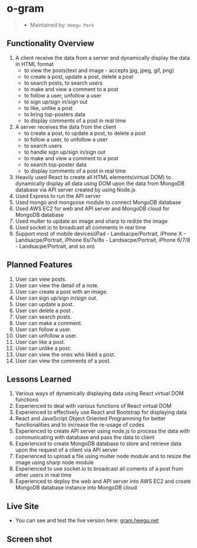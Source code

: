 # o-gram

> - Maintained by: `Heegu Park`


## Functionality Overview
1. A client receive the data from a server and dynamically display the data in HTML format
    - to view the posts(text and image - accepts jpg, jpeg, gif, png)
    - to create a post, update a post, delete a post
    - to search posts, to search users
    - to make and view a comment to a post
    - to follow a user, unfollow a user
    - to sign up/sign in/sign out
    - to like, unlike a post
    - to bring top-posters data
    - to display comments of a post in real time
2. A server receives the data from the client
    - to create a post, to update a post, to delete a post
    - to follow a user, to unfollow a user
    - to search users
    - to handle sign up/sign in/sign out
    - to make and view a comment to a post
    - to search top-poster data
    - to display comments of a post in real time
3. Heavily used React to create all HTML elements(virtual DOM) to dynamically display all data using DOM upon the data from MongoDB database via API server created by using Node.js
4. Used Express to run the API server
5. Used mongo and mongoose module to connect MongoDB database
6. Used AWS EC2 for web and API server and MongoDB cloud for MongoDB database
7. Used multer to update an image and sharp to redize the image
8. Used socket.io to broadcast all comments in real time
9. Support most of mobile devices(iPad - Landsacpe/Portrait, iPhone X - Landsacpe/Portrait, iPhone 6s/7s/8s - Landsacpe/Portrait, iPhone 6/7/8 - Landsacpe/Portrait, and so on)

## Planned Features
1. User can view posts.
2. User can view the detail of a note.
3. User can create a post with an image.
4. User can sign up/sign in/sign out.
5. User can update a post.
6. User can delete a post .
7. User can search posts.
8. User can make a comment.
9. User can follow a user.
10. User can unfollow a user.
11. User can like a post.
12. User can unlike a post.
13. User can view the ones who liked a post.
14. User can view the comments of a post.

## Lessons Learned
1. Various ways of dynamically displaying data using React virtual DOM functions
2. Experienced to deal with various functions of React virtual DOM
3. Experienced to effectively use React and Bootstrap for displaying data
4. React and JavaScript Object Oriented Programming for better functionalities and to increase the re-usage of codes
5. Experienced to create API server using node.js to process the data with communicating with database and pass the data to client
6. Experienced to create MongoDB database to store and retrieve data upon the request of a client via API server
7. Experienced to upload a file using multer node module and to resize the image using sharp node module
8. Experienced to use socket.io to broadcast all coments of a post from other users in real time
9. Experienced to deploy the web and API server into AWS EC2 and create MongoDB database instance into MongoDB cloud

## Live Site
* You can see and test the live version here: <a href="https://gram.heegu.net" target="blank">gram.heegu.net</a>

## Screen shot
